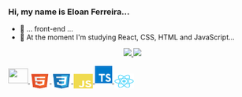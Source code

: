 ### Hi, my name is Eloan Ferreira...

- 🔭 ...  front-end ...
- 🌱 At the moment I'm studying React, CSS, HTML and JavaScript...


<div align="center">
  <a href="https://github.com/emffor">
  <img height="140em" src="https://github-readme-stats.vercel.app/api?username=emffor&show_icons=False&theme=dark&include_all_commits=true&count_private=true"/>
  <img height="140em" src="https://github-readme-stats.vercel.app/api/top-langs/?username=emffor&layout=compact&langs_count=7&theme=dark"/>
</div>

<div style="display: inline_block"><br>
  <img src="https://image.flaticon.com/icons/png/512/226/226770.png" height="30" width="40"/>
  <img align="center" alt="Emffor-HTML" height="30" width="40" src="https://raw.githubusercontent.com/devicons/devicon/master/icons/html5/html5-original.svg">
  <img align="center" alt="Emffor-CSS" height="30" width="40" src="https://raw.githubusercontent.com/devicons/devicon/master/icons/css3/css3-original.svg">
  <img align="center" alt="Emffor-Js" height="30" width="40" src="https://raw.githubusercontent.com/devicons/devicon/master/icons/javascript/javascript-plain.svg">
  <img src="https://raw.githubusercontent.com/github/explore/80688e429a7d4ef2fca1e82350fe8e3517d3494d/topics/typescript/typescript.png" height="35px"/>
  <img align="center" alt="Emffor-React" height="30" width="40" src="https://raw.githubusercontent.com/devicons/devicon/master/icons/react/react-original.svg">
</div>
